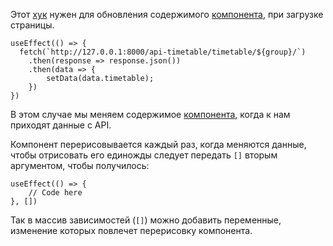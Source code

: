 Этот [хук](Хуки) нужен для обновления содержимого [компонента](Компоненты), при загрузке страницы.
```
useEffect(() => {
  fetch(`http://127.0.0.1:8000/api-timetable/timetable/${group}/`)
	.then(response => response.json())
	.then(data => {
		setData(data.timetable);
	})
})
```

В этом случае мы меняем содержимое [компонента](Компоненты), когда к нам приходят данные с API.

Компонент перерисовывается каждый раз, когда меняются данные, чтобы отрисовать его единожды следует передать `[]` вторым аргументом, чтобы получилось:
```
useEffect(() => {
	// Code here
}, [])
```

Так в массив зависимостей (`[]`) можно добавить переменные, изменение которых повлечет перерисовку компонента.